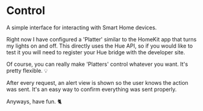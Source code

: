 # Control
A simple interface for interacting with Smart Home devices.

Right now I have configured a 'Platter' similar to the HomeKit app that turns my lights on and off. This directly uses the Hue API, so if you would like to test it you will need to register your Hue bridge with the developer site.

Of course, you can really make 'Platters' control whatever you want. It's pretty flexible. 💡

After every request, an alert view is shown so the user knows the action was sent. It's an easy way to confirm everything was sent properly.

Anyways, have fun. 🐈
